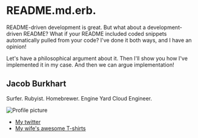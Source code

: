 # README.md.erb.

README-driven development is great.  But what about a development-driven README?  What if your README included coded snippets automatically pulled from your code?  I've done it both ways, and I have an opinion!

Let's have a philosophical argument about it.  Then I'll show you how I've implemented it in my case. And then we can argue implementation!

## Jacob Burkhart

Surfer. Rubyist. Homebrewer. Engine Yard Cloud Engineer.

![Profile picture](https://github.com/jacobo/call-for-proposals/raw/master/everything-needs-an-api/jacob-burkhart.jpg)

- [My twitter](https://twitter.com/#!/igotimac)
- [My wife's awesome T-shirts](http://www.birdswell.com)


